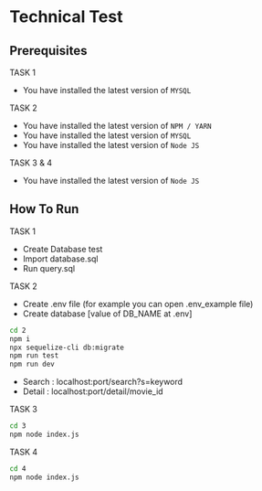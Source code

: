 # Technical Test

## Prerequisites

TASK 1
* You have installed the latest version of `MYSQL`

TASK 2
* You have installed the latest version of `NPM / YARN`
* You have installed the latest version of `MYSQL`
* You have installed the latest version of `Node JS`

TASK 3 & 4
* You have installed the latest version of `Node JS`


## How To Run
TASK 1
* Create Database test
* Import database.sql 
* Run query.sql


TASK 2
* Create .env file (for example you can open .env_example file)
* Create database [value of DB_NAME at .env]
```sh
cd 2
npm i
npx sequelize-cli db:migrate
npm run test
npm run dev
```
* Search : localhost:port/search?s=keyword
* Detail : localhost:port/detail/movie_id

TASK 3
```sh
cd 3
npm node index.js
```


TASK 4
```sh
cd 4
npm node index.js
```



